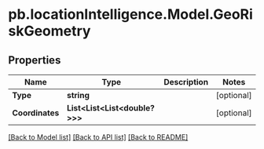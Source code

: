 # pb.locationIntelligence.Model.GeoRiskGeometry
## Properties

Name | Type | Description | Notes
------------ | ------------- | ------------- | -------------
**Type** | **string** |  | [optional] 
**Coordinates** | **List&lt;List&lt;List&lt;double?&gt;&gt;&gt;** |  | [optional] 

[[Back to Model list]](../README.md#documentation-for-models) [[Back to API list]](../README.md#documentation-for-api-endpoints) [[Back to README]](../README.md)

